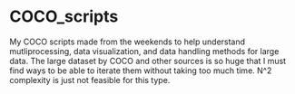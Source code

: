 # COCO_scripts
My COCO scripts made from the weekends to help understand mutliprocessing, data visualization, and data handling methods for large data.  The large dataset by COCO and other sources is so huge that I must find ways to be able to iterate them without taking too much time.  N^2 complexity is just not feasible for this type.
